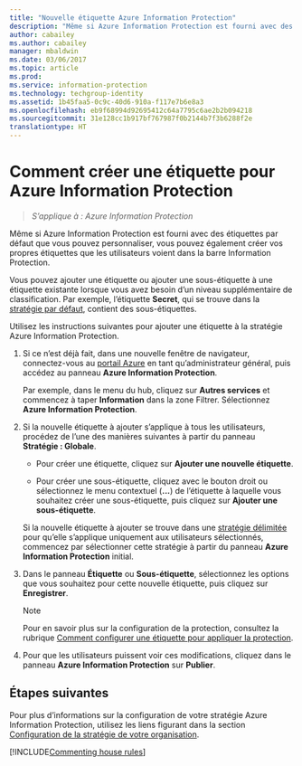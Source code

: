```yaml
---
title: "Nouvelle étiquette Azure Information Protection"
description: "Même si Azure Information Protection est fourni avec des étiquettes par défaut que vous pouvez personnaliser, vous pouvez également créer vos propres étiquettes que les utilisateurs voient dans la barre Information Protection."
author: cabailey
ms.author: cabailey
manager: mbaldwin
ms.date: 03/06/2017
ms.topic: article
ms.prod: 
ms.service: information-protection
ms.technology: techgroup-identity
ms.assetid: 1b45faa5-0c9c-40d6-910a-f117e7b6e8a3
ms.openlocfilehash: eb9f68994d92695412c64a7795c6ae2b2b094218
ms.sourcegitcommit: 31e128cc1b917bf767987f0b2144b7f3b6288f2e
translationtype: HT
---
```

# <a name="how-to-create-a-new-label-for-azure-information-protection"></a>Comment créer une étiquette pour Azure Information Protection

>*S’applique à : Azure Information Protection*

Même si Azure Information Protection est fourni avec des étiquettes par défaut que vous pouvez personnaliser, vous pouvez également créer vos propres étiquettes que les utilisateurs voient dans la barre Information Protection.

Vous pouvez ajouter une étiquette ou ajouter une sous-étiquette à une étiquette existante lorsque vous avez besoin d’un niveau supplémentaire de classification. Par exemple, l’étiquette **Secret**, qui se trouve dans la [stratégie par défaut](configure-policy-default.md), contient des sous-étiquettes.

Utilisez les instructions suivantes pour ajouter une étiquette à la stratégie Azure Information Protection.

1. Si ce n’est déjà fait, dans une nouvelle fenêtre de navigateur, connectez-vous au [portail Azure](https://portal.azure.com) en tant qu’administrateur général, puis accédez au panneau **Azure Information Protection**. 
    
    Par exemple, dans le menu du hub, cliquez sur **Autres services** et commencez à taper **Information** dans la zone Filtrer. Sélectionnez **Azure Information Protection**.

2. Si la nouvelle étiquette à ajouter s’applique à tous les utilisateurs, procédez de l’une des manières suivantes à partir du panneau **Stratégie : Globale**. 

    - Pour créer une étiquette, cliquez sur **Ajouter une nouvelle étiquette**.

    - Pour créer une sous-étiquette, cliquez avec le bouton droit ou sélectionnez le menu contextuel (**...**) de l’étiquette à laquelle vous souhaitez créer une sous-étiquette, puis cliquez sur **Ajouter une sous-étiquette**.
    
     Si la nouvelle étiquette à ajouter se trouve dans une [stratégie délimitée](configure-policy-scope.md) pour qu’elle s’applique uniquement aux utilisateurs sélectionnés, commencez par sélectionner cette stratégie à partir du panneau **Azure Information Protection** initial.

3. Dans le panneau **Étiquette** ou **Sous-étiquette**, sélectionnez les options que vous souhaitez pour cette nouvelle étiquette, puis cliquez sur **Enregistrer**.

    > [!NOTE]
    >Pour en savoir plus sur la configuration de la protection, consultez la rubrique [Comment configurer une étiquette pour appliquer la protection](configure-policy-protection.md).

4. Pour que les utilisateurs puissent voir ces modifications, cliquez dans le panneau **Azure Information Protection** sur **Publier**.

## <a name="next-steps"></a>Étapes suivantes

Pour plus d’informations sur la configuration de votre stratégie Azure Information Protection, utilisez les liens figurant dans la section [Configuration de la stratégie de votre organisation](configure-policy.md#configuring-your-organizations-policy).  

[!INCLUDE[Commenting house rules](../includes/houserules.md)]

